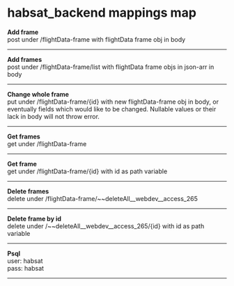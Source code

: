 # habsat_backend mappings map
<strong>Add frame </strong><br>
post under /flightData-frame with flightData frame obj in body
<hr>
<strong>Add frames </strong><br>
post under /flightData-frame/list with flightData frame objs in json-arr in body
<hr>
<strong>Change whole frame </strong><br>
put under /flightData-frame/{id} with new flightData-frame obj in body, or eventually fields which would like to be changed. Nullable values or their lack in body will not throw error.
<hr>
<strong>Get frames </strong><br>
get under /flightData-frame
<hr>
<strong>Get frame </strong><br>
get under /flightData-frame/{id} with id as path variable
<hr>
<strong>Delete frames</strong><br>
delete under /flightData-frame/~~deleteAll__webdev__access_265
<hr>
<strong>Delete frame by id</strong><br>
delete under /~~deleteAll__webdev__access_265/{id} with id as path variable
<hr>
<strong>Psql</strong><br>
user: habsat<br>
pass: habsat
<hr>
